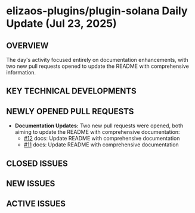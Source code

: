 # elizaos-plugins/plugin-solana Daily Update (Jul 23, 2025)
## OVERVIEW 
The day's activity focused entirely on documentation enhancements, with two new pull requests opened to update the README with comprehensive information.

## KEY TECHNICAL DEVELOPMENTS

## NEWLY OPENED PULL REQUESTS
- **Documentation Updates:** Two new pull requests were opened, both aiming to update the README with comprehensive documentation:
    - [#12](https://github.com/elizaos-plugins/plugin-solana/pull/12) docs: Update README with comprehensive documentation
    - [#11](https://github.com/elizaos-plugins/plugin-solana/pull/11) docs: Update README with comprehensive documentation

## CLOSED ISSUES

## NEW ISSUES

## ACTIVE ISSUES